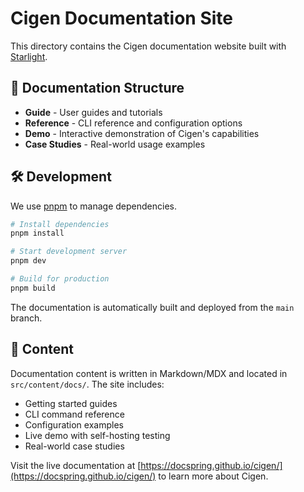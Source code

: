 # Cigen Documentation Site

This directory contains the Cigen documentation website built with
[Starlight](https://starlight.astro.build).

## 📖 Documentation Structure

- **Guide** - User guides and tutorials
- **Reference** - CLI reference and configuration options
- **Demo** - Interactive demonstration of Cigen's capabilities
- **Case Studies** - Real-world usage examples

## 🛠️ Development

We use [pnpm](https://pnpm.io/) to manage dependencies.

```bash
# Install dependencies
pnpm install

# Start development server
pnpm dev

# Build for production
pnpm build
```

The documentation is automatically built and deployed from the `main` branch.

## 📝 Content

Documentation content is written in Markdown/MDX and located in
`src/content/docs/`. The site includes:

- Getting started guides
- CLI command reference
- Configuration examples
- Live demo with self-hosting testing
- Real-world case studies

Visit the live documentation at [https://docspring.github.io/cigen/](https://docspring.github.io/cigen/) to learn
more about Cigen.
